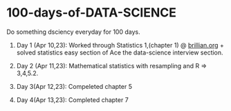 # 100-days-of-DATA-SCIENCE
Do something dsciency everyday for 100 days.

1. Day 1 (Apr 10,23): Worked through Statistics 1,(chapter 1) @ [brillian.org](https://brilliant.org/courses/advanced-statistics-i/intro-to-stats/into-mystic/3/) + solved statistics easy section of Ace the data-science interview section.

2. Day 2 (Apr 11,23): Mathematical statistics with resampling and R => 3,4,5.2.

3. Day 3(Apr 12,23): Compeleted chapter 5
4. Day 4(Apr 13,23): Completed chapter 7
